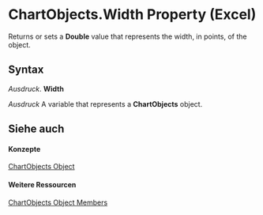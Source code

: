 
# ChartObjects.Width Property (Excel)

Returns or sets a  **Double** value that represents the width, in points, of the object.


## Syntax

 _Ausdruck_. **Width**

 _Ausdruck_ A variable that represents a **ChartObjects** object.


## Siehe auch


#### Konzepte


[ChartObjects Object](67cf2d82-ed9b-b23d-836f-19b106bcc5ed.md)
#### Weitere Ressourcen


[ChartObjects Object Members](http://msdn.microsoft.com/library/9b6cdfd7-0926-fff0-ecc1-ce1cef00ebee%28Office.15%29.aspx)